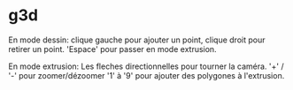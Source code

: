 # g3d

En mode dessin: clique gauche pour ajouter un point, clique droit pour retirer un point.
    'Espace' pour passer en mode extrusion.

En mode extrusion:
    Les fleches directionnelles pour tourner la caméra.
    '+' / '-' pour zoomer/dézoomer
    '1' à '9' pour ajouter des polygones à l'extrusion.

